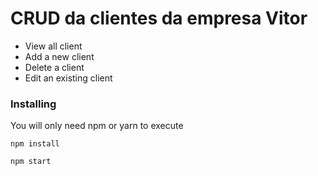 # CRUD da clientes da empresa Vitor

- View all client
- Add a new client
- Delete a client
- Edit an existing client


### Installing

You will only need npm or yarn to execute 

```
npm install
```

```
npm start
```

